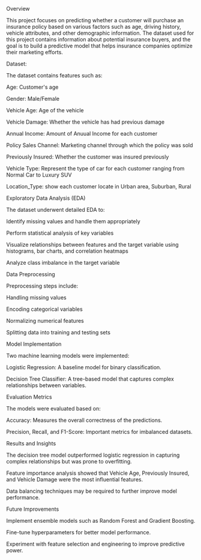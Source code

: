 Overview

This project focuses on predicting whether a customer will purchase an insurance policy based on various factors such as age, driving history, 
vehicle attributes, and other demographic information. The dataset used for this project contains information about potential insurance buyers, 
and the goal is to build a predictive model that helps insurance companies optimize their marketing efforts.

Dataset:

The dataset contains features such as:

Age: Customer's age

Gender: Male/Female

Vehicle Age: Age of the vehicle

Vehicle Damage: Whether the vehicle has had previous damage

Annual Income: Amount of Anuual Income for each customer

Policy Sales Channel: Marketing channel through which the policy was sold

Previously Insured: Whether the customer was insured previously

Vehicle Type: Represent the type of car for each customer ranging from Normal Car to Luxury SUV

Location_Type: show each customer locate in Urban area, Suburban, Rural


Exploratory Data Analysis (EDA)

The dataset underwent detailed EDA to:

Identify missing values and handle them appropriately

Perform statistical analysis of key variables

Visualize relationships between features and the target variable using histograms, bar charts, and correlation heatmaps

Analyze class imbalance in the target variable

Data Preprocessing

Preprocessing steps include:

Handling missing values

Encoding categorical variables

Normalizing numerical features

Splitting data into training and testing sets


Model Implementation

Two machine learning models were implemented:

Logistic Regression: A baseline model for binary classification.

Decision Tree Classifier: A tree-based model that captures complex relationships between variables.

Evaluation Metrics

The models were evaluated based on:

Accuracy: Measures the overall correctness of the predictions.

Precision, Recall, and F1-Score: Important metrics for imbalanced datasets.


Results and Insights

The decision tree model outperformed logistic regression in capturing complex relationships but was prone to overfitting.

Feature importance analysis showed that Vehicle Age, Previously Insured, and Vehicle Damage were the most influential features.

Data balancing techniques may be required to further improve model performance.

Future Improvements

Implement ensemble models such as Random Forest and Gradient Boosting.

Fine-tune hyperparameters for better model performance.

Experiment with feature selection and engineering to improve predictive power.

